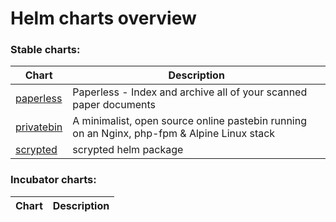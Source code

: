 # Helm charts overview
### Stable charts:
| Chart | Description |
| ----- | ----------- |
| [paperless](stable/paperless) | Paperless - Index and archive all of your scanned paper documents |
| [privatebin](stable/privatebin) | A minimalist, open source online pastebin running on an Nginx, php-fpm & Alpine Linux stack |
| [scrypted](stable/scrypted) | scrypted helm package |
### Incubator charts:
| Chart | Description |
| ----- | ----------- |
